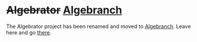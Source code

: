 # ~~Algebrator~~ [Algebranch](https://github.com/trebor/algebranch)
The Algebrator project has been renamed and moved to [Algebranch](https://github.com/trebor/algebranch).  Leave here and go [there](https://github.com/trebor/algebranch).
